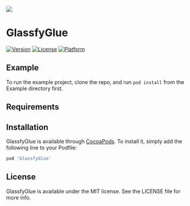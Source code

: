 <img src="https://media.glassfy.io/banner_purple.png" />

# GlassfyGlue

[![Version](https://img.shields.io/cocoapods/v/GlassfyGlue.svg?style=flat)](https://cocoapods.org/pods/GlassfyGlue)
[![License](https://img.shields.io/cocoapods/l/GlassfyGlue.svg?style=flat)](https://cocoapods.org/pods/GlassfyGlue)
[![Platform](https://img.shields.io/cocoapods/p/GlassfyGlue.svg?style=flat)](https://cocoapods.org/pods/GlassfyGlue)

## Example

To run the example project, clone the repo, and run `pod install` from the Example directory first.

## Requirements

## Installation

GlassfyGlue is available through [CocoaPods](https://cocoapods.org). To install
it, simply add the following line to your Podfile:

```ruby
pod 'GlassfyGlue'
```

## License

GlassfyGlue is available under the MIT license. See the LICENSE file for more info.
